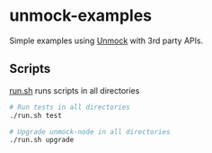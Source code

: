 # unmock-examples

Simple examples using [Unmock](https://unmock.io) with 3rd party APIs.

## Scripts

[run.sh](./run.sh) runs scripts in all directories

```bash
# Run tests in all directories
./run.sh test

# Upgrade unmock-node in all directories
./run.sh upgrade
```
